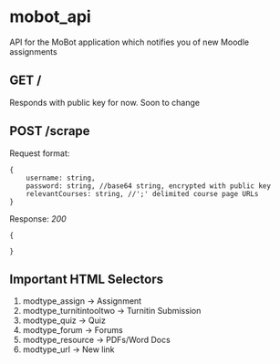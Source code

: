 # mobot_api

API for the MoBot application which notifies you of new Moodle assignments

## GET /

Responds with public key for now. Soon to change

## POST /scrape

Request format:

```
{
    username: string,
    password: string, //base64 string, encrypted with public key
    relevantCourses: string, //';' delimited course page URLs
}
```

Response:
_200_

```
{

}
```

## Important HTML Selectors

1. modtype_assign -> Assignment
2. modtype_turnitintooltwo -> Turnitin Submission
3. modtype_quiz -> Quiz
4. modtype_forum -> Forums
5. modtype_resource -> PDFs/Word Docs
6. modtype_url -> New link
